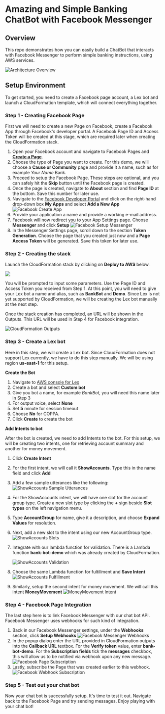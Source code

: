 # Amazing and Simple Banking ChatBot with Facebook Messenger 

## Overview
This repo demonstrates how you can easily build a ChatBot that interacts with Facebook Messenger
to perform simple banking instructions, using AWS services.

![Architecture Overview](doc/architecture.png)

## Setup Environment

To get started, you need to create a Facebook page account, a Lex bot and launch a CloudFormation
template, which will connect everything together.

### Step 1 - Creating Facebook Page
First we will need to create a new Page on Facebook, create a Facebook App through Facebook's
developer portal. A Facebook Page ID and Access Token will be created at this stage, which are
required later when creating the CloudFormation stack.

1. Open your Facebook account and navigate to Facebook Pages and [**Create a
   Page**](https://www.facebook.com/pages/create).
2. Choose the type of Page you want to create. For this demo, we will choose a **Cause or
   Community** page and provide it a name, such as for example _Your Name_ Bank.
3. Proceed to setup the Facebook Page. These steps are optional, and you can safely hit the **Skip**
   button until the Facebook page is created.
4. Once the page is created, navigate to **About** section and find **Page ID** at the bottom. Save
   this number for later use.
5. Navigate to the [Facebook Developer Portal](https://developers.facebook.com/) and click on the
   right-hand drop-down box **My Apps** and select **Add a New App**
   ![Facebook Create App](doc/fb-create-app.png)
6. Provide your application a name and provide a working e-mail address.
7. Facebook will now redirect you to your App Settings page. Choose **Messenger** and click
   **Setup**
   ![Facebook Setup Messenger](doc/fb-add-messenger.png)
8. In the Messenger Settings page, scroll down to the section **Token Generation**. Choose the page
   that you created just now and a **Page Access Token** will be generated. Save this token for
   later use.

### Step 2 - Creating the stack
Launch the CloudFormation stack by clicking on **Deploy to AWS** below.

[<img
src="https://s3.amazonaws.com/cloudformation-examples/cloudformation-launch-stack.png">](https://console.aws.amazon.com/cloudformation/home?region=us-east-1#stacks/new?stackName=my-bank-bot&templateURL=https://s3.amazonaws.com/khk-us-east-1/demos/bank-bot-demo/cfn.yaml)

You will be prompted to input some parameters. Use the Page ID and Access Token you received from
Step 1. At this point, you will need to give your Lex bot a name and alias, such as **BankBot** and
**Demo**. Since Lex is not yet supported by CloudFormation, we will be creating the Lex bot manually
at the next step.

Once the stack creation has completed, an URL will be shown in the Outputs. This URL will be used in
Step 4 for Facebook integration.

![CloudFormation Outputs](doc/cfn-output.png)

### Step 3 - Create a Lex bot
Here in this step, we will create a Lex bot. Since CloudFormation does not support Lex currently, we
have to do this step manually. We will be using region **us-east-1** for this setup.

**Create the Bot**

1. Navigate to [AWS console for Lex](https://console.aws.amazon.com/lex/home?region=us-east-1#)
2. Create a bot and select **Custom bot**
3. Give you bot a name, for example _BankBot_, you will need this name later in Step 3
4. For output voice, select **None**
5. Set **5** minute for session timeout
6. Choose **No** for COPPA.
7. Click **Create** to create the bot

**Add Intents to bot**

After the bot is created, we need to add Intents to the bot. For this setup, we will be creating two
intents, one for retrieving account summary and another for money movement.

1. Click **Create Intent** 
2. For the first intent, we will call it **ShowAccounts**. Type this in the name field and click
   **Add**
3. Add a few sample utterances like the following:
   ![ShowAccounts Sample Utterances](doc/show-accounts-utterances.png)
4. For the ShowAccounts intent, we will have one slot for the account group type. Create a new slot
   type by clicking the **+** sign beside **Slot types** on the left navigation menu.
5. Type **AccountGroup** for name, give it a description, and choose **Expand Values** for
   resolution.
6. Next, add a new slot to the intent using our new AccountGroup type.
   ![ShowAccounts Slots](doc/show-accounts-slots.png)
7. Integrate with our lambda function for validation. There is a Lambda function **bank-bot-demo**
   which was already created by CloudFormation.

   ![ShowAccounts Validation](doc/show-accounts-validation.png)
8. Choose the same Lambda function for fultillment and **Save Intent**
   ![ShowAccounts Fulfillment](doc/show-accounts-fulfillment.png)
9. Similarly, setup the second intent for money movement. We will call this intent **MoneyMovement**
   ![MoneyMovement Intent](doc/money-movement-intent.png)

### Step 4 - Facebook Page Integration

The last step here is to link Facebook Messenger with our chat bot API. Facebook Messenger uses
webhooks for such kind of integration. 

1. Back in our Facebook Messenger settings, under the **Webhooks** section, click **Setup Webhooks**
   ![Facebook Messenger Webhooks](doc/fb-setup-webhooks.png)
2. In the popup dialog enter the URL provided in CloudFormation outputs into the **Callback URL**
   textbox. For the **Verify token** value, enter **bank-bot-demo**. For the **Subscription fields**
   tick the **messages** checkbox, this will allow us to be notified via webhook upon any new
   message.
   ![Facebook Page Subscription](doc/fb-callback-url.png)
3. Lastly, subscribe the Page that was created earlier to this webhook.
   ![Facebook Webhook Subscription](doc/fb-page-subscribe.png)

### Step 5 - Test out your chat bot

Now your chat bot is successfully setup. It's time to test it out. Navigate back to the Facebook
Page and try sending messages. Enjoy playing with your chat bot!

